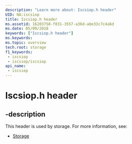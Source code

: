 ```yaml
---
description: "Learn more about: Iscsiop.h header"
UID: NA:iscsiop
title: Iscsiop.h header
ms.assetid: 16203758-f031-3557-a36d-abe33c7c4a6d
ms.date: 05/09/2018
keywords: ["Iscsiop.h header"]
ms.keywords: 
ms.topic: overview
tech.root: storage
f1_keywords:
 - iscsiop
 - iscsiop/iscsiop
api_name:
 - iscsiop
---
```


# Iscsiop.h header


## -description

This header is used by storage. For more information, see:

- [Storage](../_storage/index.md)

